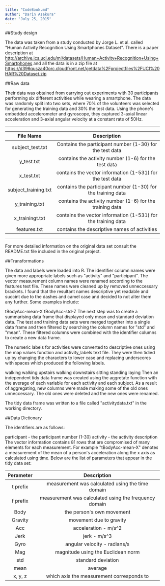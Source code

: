 ```yaml
---
title: "CodeBook.md"
author: "Darin Asakura"
date: "July 25, 2015"
---
```




##Study design

The data was taken from a study conducted by Jorge L. et al. called "Human Activity Recognition Using Smartphones Dataset". There is a paper description at <http://archive.ics.uci.edu/ml/datasets/Human+Activity+Recognition+Using+Smartphones> and all the data is in a zip file at <https://d396qusza40orc.cloudfront.net/getdata%2Fprojectfiles%2FUCI%20HAR%20Dataset.zip>

##Raw data

Their data was obtained from carrying out experiments with 30 participants performing six different activities while wearing a smartphone. The data was randomly split into two sets, where 70% of the volunteers was selected for generating the training data and 30% the test data. Using the phone's embedded accelerometer and gyroscope, they captured 3-axial linear acceleration and 3-axial angular velocity at a constant rate of 50Hz.

---
|File Name|Description|
|:---:|:---:|
|subject_test.txt | Contains the participant number (1-30) for the test data|
|y_test.txt | contains the activity number (1-6) for the test data|
|x_test.txt | contains the vector information (1-531) for the test data|
|subject_training.txt | contains the participant number (1-30) for the training data|
|y_training.txt | contains the activity number (1-6) for the training data|
|x_trainingt.txt | contains the vector information (1-531) for the training data|
|features.txt | contains the descriptive names of activities|
---

For more detailed information on the original data set consult the README.txt file included in the original project.

##Transformations

The data and labels were loaded into R. The identifier column names were given more appropriate labels such as "activity" and "participant". The vector measurement column names were renamed according to the features text file. These names were cleaned up by removed unneccessary brackets. I found that the resultant names descriptive yet readable and succint due to the dashes and camel case and decided to not alter them any further. Some examples include:

tBodyAcc-mean-X
fBodyAcc-std-Z
The next step was to create a summarising data frame that displayed only mean and standard deviation data. The test and training data sets were merged together into a single data frame and then filtered by searching the column names for "std" and "mean". These filtered columns were combined with the identifier columns to create a new data frame.

The numeric labels for activities were converted to descriptive ones using the map values function and activity_labels text file. They were then tidied up by changing the characters to lower case and replacing underscores with spaces which produced the following labels.

walking
walking upstairs
walking downstairs
sitting
standing
laying
Then an independent tidy data frame was created using the aggretate function with the average of each variable for each activity and each subject. As a result of aggregating, new columns were made making some of the old ones unneccessary. The old ones were deleted and the new ones were renamed.

The tidy data frame was written to a file called "activitydata.txt" in the working directory.

##Data Dictionary

The identifiers are as follows:

participant - the participant number (1-30)
activity - the activity description
The vector information contains 81 rows that are compromised of many elements for each measurement. For example "tBodyAcc-mean-X" denotes a measurement of the mean of a person's acceleration along the x axis as calculated using time. Below are the list of parameters that appear in the tidy data set:

|Perameter|Description|
|:---:|:---:|
|t prefix | measurement was calculated using the time domain|
|f prefix | measurement was calculated using the frequency domain|
|Body | the person's own movement|
|Gravity | movement due to gravity|
|Acc | acceleration - m/s^2|
|Jerk | jerk - m/s^3|
|Gyro | angular velocity - radians/s|
|Mag | magnitude using the Euclidean norm|
|std | standard deviation|
|mean | average|
|x, y, z | which axis the measurement corresponds to|